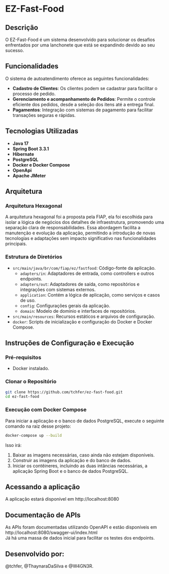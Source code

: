 # EZ-Fast-Food

## Descrição

O EZ-Fast-Food é um sistema desenvolvido para solucionar os desafios enfrentados por uma lanchonete que está se expandindo devido ao seu sucesso.

## Funcionalidades

O sistema de autoatendimento oferece as seguintes funcionalidades:

- **Cadastro de Clientes**: Os clientes podem se cadastrar para facilitar o processo de pedido.
- **Gerenciamento e acompanhamento de Pedidos**: Permite o controle eficiente dos pedidos, desde a seleção dos itens até a entrega final.
- **Pagamentos**: Integração com sistemas de pagamento para facilitar transações seguras e rápidas.

## Tecnologias Utilizadas

- **Java 17**
- **Spring Boot 3.3.1**
- **Hibernate**
- **PostgreSQL**
- **Docker e Docker Compose**
- **OpenApi**
- **Apache JMeter**

## Arquitetura

### Arquitetura Hexagonal

A arquitetura hexagonal foi a proposta pela FIAP, ela foi escolhida para isolar a lógica de negócios dos detalhes de infraestrutura, promovendo uma separação clara de responsabilidades. Essa abordagem facilita a manutenção e evolução da aplicação, permitindo a introdução de novas tecnologias e adaptações sem impacto significativo nas funcionalidades principais.

### Estrutura de Diretórios

- `src/main/java/br/com/fiap/ez/fastfood`: Código-fonte da aplicação.
  - `adapters/in`: Adaptadores de entrada, como controllers e outros endpoints.
  - `adapters/out`: Adaptadores de saída, como repositórios e integrações com sistemas externos.
  - `application`: Contém a lógica de aplicação, como serviços e casos de uso.
  - `config`: Configurações gerais da aplicação.
  - `domain`: Modelo de domínio e interfaces de repositórios.
- `src/main/resources`: Recursos estáticos e arquivos de configuração.
- `docker`: Scripts de inicialização e configuração do Docker e Docker Compose.

## Instruções de Configuração e Execução

### Pré-requisitos

- Docker instalado.

### Clonar o Repositório

```sh
git clone https://github.com/tchfer/ez-fast-food.git
cd ez-fast-food
```

### Execução com Docker Compose
Para iniciar a aplicação e o banco de dados PostgreSQL, execute o seguinte comando na raiz desse projeto:

```sh
docker-compose up --build
```

Isso irá:

1. Baixar as imagens necessárias, caso ainda não estejam disponíveis.
2. Construir as imagens da aplicação e do banco de dados.
3. Iniciar os contêineres, incluindo as duas intâncias necessárias, a aplicação Spring Boot e o banco de dados PostgreSQL.

## Acessando a aplicação
A aplicação estará disponível em http://localhost:8080

## Documentação de APIs
As APIs foram documentadas utilizando OpenAPI e estão disponíveis em http://localhost:8080/swagger-ui/index.html<br>
Já há uma massa de dados inicial para facilitar os testes dos endpoints.

## Desenvolvido por:
@tchfer, @ThaynaraDaSilva e @W4GN3R.
